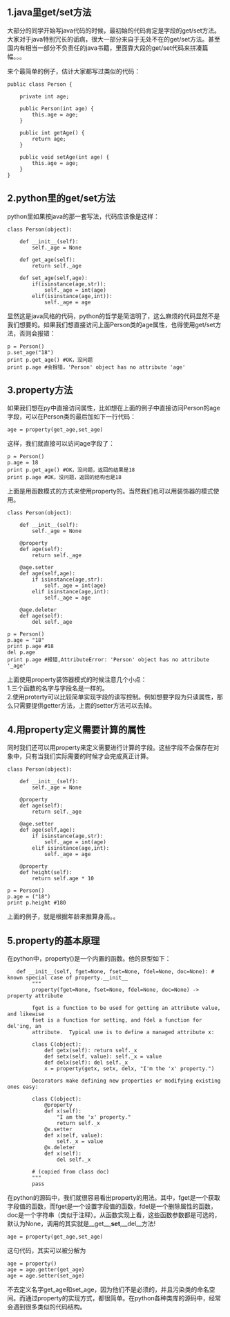 ## 1.java里get/set方法
大部分的同学开始写java代码的时候，最初始的代码肯定是字段的get/set方法。大家对于java特别冗长的诟病，很大一部分来自于无处不在的get/set方法。甚至国内有相当一部分不负责任的java书籍，里面靠大段的get/set代码来拼凑篇幅。。。  

来个最简单的例子，估计大家都写过类似的代码：  

```
public class Person {

    private int age;

    public Person(int age) {
        this.age = age;
    }

    public int getAge() {
        return age;
    }

    public void setAge(int age) {
        this.age = age;
    }
}
```  

## 2.python里的get/set方法
python里如果按java的那一套写法，代码应该像是这样：  

```
class Person(object):

    def __init__(self):
        self._age = None

    def get_age(self):
        return self._age

    def set_age(self,age):
        if(isinstance(age,str)):
            self._age = int(age)
        elif(isinstance(age,int)):
            self._age = age
```  

显然这是java风格的代码，python的哲学是简洁明了，这么麻烦的代码显然不是我们想要的。如果我们想直接访问上面Person类的age属性，也得使用get/set方法，否则会报错：  


```
p = Person()
p.set_age("18")
print p.get_age() #OK，没问题
print p.age #会报错，'Person' object has no attribute 'age'
```  

## 3.property方法
如果我们想在py中直接访问属性，比如想在上面的例子中直接访问Person的age字段，可以在Person类的最后加如下一行代码：  

```
age = property(get_age,set_age)
```  

这样，我们就直接可以访问age字段了：  

```
p = Person()
p.age = 18
print p.get_age() #OK，没问题，返回的结果是18
print p.age #OK，没问题，返回的结构也是18
```  

上面是用函数模式的方式来使用property的。当然我们也可以用装饰器的模式使用。  

```
class Person(object):

    def __init__(self):
        self._age = None

    @property
    def age(self):
        return self._age

    @age.setter
    def age(self,age):
        if isinstance(age,str):
            self._age = int(age)
        elif isinstance(age,int):
            self._age = age

    @age.deleter
    def age(self):
        del self._age

p = Person()
p.age = "18"
print p.age #18
del p.age
print p.age #报错,AttributeError: 'Person' object has no attribute '_age'
```  

上面使用property装饰器模式的时候注意几个小点：  
1.三个函数的名字与字段名是一样的。  
2.使用proterty可以比较简单实现字段的读写控制。例如想要字段为只读属性，那么只需要提供getter方法，上面的setter方法可以去掉。  

## 4.用property定义需要计算的属性
同时我们还可以用property来定义需要进行计算的字段。这些字段不会保存在对象中，只有当我们实际需要的时候才会完成真正计算。  

```
class Person(object):

    def __init__(self):
        self._age = None

    @property
    def age(self):
        return self._age

    @age.setter
    def age(self,age):
        if isinstance(age,str):
            self._age = int(age)
        elif isinstance(age,int):
            self._age = age

    @property
    def height(self):
        return self.age * 10

p = Person()
p.age = ("18")
print p.height #180
```  

上面的例子，就是根据年龄来推算身高。。  

## 5.property的基本原理
在python中，property()是一个内置的函数。他的原型如下：  

```
   def __init__(self, fget=None, fset=None, fdel=None, doc=None): # known special case of property.__init__
        """
        property(fget=None, fset=None, fdel=None, doc=None) -> property attribute
        
        fget is a function to be used for getting an attribute value, and likewise
        fset is a function for setting, and fdel a function for del'ing, an
        attribute.  Typical use is to define a managed attribute x:
        
        class C(object):
            def getx(self): return self._x
            def setx(self, value): self._x = value
            def delx(self): del self._x
            x = property(getx, setx, delx, "I'm the 'x' property.")
        
        Decorators make defining new properties or modifying existing ones easy:
        
        class C(object):
            @property
            def x(self):
                "I am the 'x' property."
                return self._x
            @x.setter
            def x(self, value):
                self._x = value
            @x.deleter
            def x(self):
                del self._x
        
        # (copied from class doc)
        """
        pass
```  

在python的源码中，我们就很容易看出property的用法。其中，fget是一个获取字段值的函数，而fget是一个设置字段值的函数，fdel是一个删除属性的函数，doc是一个字符串（类似于注释）。从函数实现上看，这些函数参数都是可选的，默认为None，调用的其实就是__get__,__set__,__del__方法!  

```
age = property(get_age,set_age)
```  

这句代码，其实可以被分解为  

```
age = property()
age = age.getter(get_age)
age = age.setter(set_age)
```  

不去定义名字get_age和set_age，因为他们不是必须的，并且污染类的命名空间。而通过property的实现方式，都很简单。在python各种类库的源码中，经常会遇到很多类似的代码结构。  